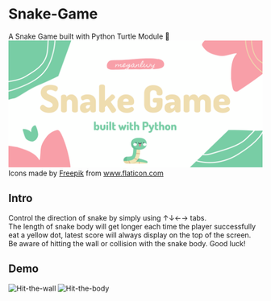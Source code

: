 # Snake-Game
A Snake Game built with Python Turtle Module 🐍
![](https://github.com/meganlwy/Snake-Game/blob/main/snake-game-header.png)
Icons made by <a href="https://www.freepik.com" title="Freepik">Freepik</a> from <a href="https://www.flaticon.com/" title="Flaticon">www.flaticon.com</a></div>

## Intro
Control the direction of snake by simply using ↑↓←→ tabs.<br />
The length of snake body will get longer each time the player successfully eat a yellow dot, latest score will always display on the top of the screen.<br />
Be aware of hitting the wall or collision with the snake body. Good luck!

## Demo
![Hit-the-wall](https://media.giphy.com/media/P5914GqC4scZowRbo7/giphy.gif)
![Hit-the-body](https://media.giphy.com/media/OhaB1M1NkOMbX4LmI9/giphy.gif)
